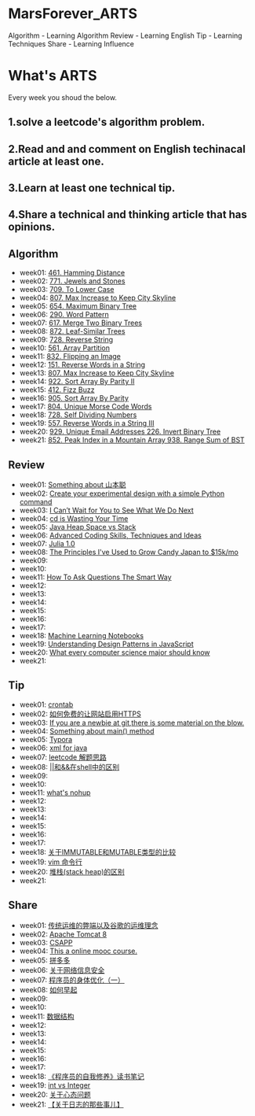 # MarsForever_ARTS

Algorithm  - Learning Algorithm
Review  - Learning English
Tip - Learning Techniques
Share - Learning Influence

# What's ARTS 

Every week you shoud the below.

## 1.solve a leetcode's algorithm problem.

## 2.Read and and comment on English techinacal article at least one.

## 3.Learn at least one technical tip.

## 4.Share a technical and thinking article that has opinions.

## Algorithm

+ week01: [461. Hamming Distance](https://github.com/MarsForever/MarsForever_ARTS/blob/master/2018-07-01-WEEK01.md#1algorithm)
+ week02: [771. Jewels and Stones](https://github.com/MarsForever/MarsForever_ARTS/blob/master/2018-07-08-WEEK02.md#1algorithm)
+ week03: [709. To Lower Case](https://github.com/MarsForever/MarsForever_ARTS/blob/master/2018-07-15-WEEK03.md#1algorithm)
+ week04: [807. Max Increase to Keep City Skyline](https://github.com/MarsForever/MarsForever_ARTS/blob/master/2018-07-22-WEEK04.md#1algorithm)
+ week05: [654. Maximum Binary Tree](https://github.com/MarsForever/MarsForever_ARTS/blob/master/2018-07-28-WEEK05.md#1algorithm)
+ week06: [290. Word Pattern](https://github.com/MarsForever/MarsForever_ARTS/blob/master/2018-08-04-WEEK06.md#1algorithm)
+ week07: [617. Merge Two Binary Trees](https://github.com/MarsForever/MarsForever_ARTS/blob/master/2018-08-10-WEEK07.md#1algorithm)
+ week08: [872. Leaf-Similar Trees](https://github.com/MarsForever/MarsForever_ARTS/blob/master/2018-08-17-WEEK08.md#1algorithm)
+ week09: [728. Reverse String](https://github.com/MarsForever/MarsForever_ARTS/blob/master/2018-08-24-WEEK09.md#1algorithm)
+ week10: [561. Array Partition](https://github.com/MarsForever/MarsForever_ARTS/blob/master/2018-08-31-WEEK10.md#1algorithm)
+ week11: [832. Flipping an Image](https://github.com/MarsForever/MarsForever_ARTS/blob/master/2018-09-07-WEEK11.md#1algorithm)
+ week12: [151. Reverse Words in a String](https://github.com/MarsForever/MarsForever_ARTS/blob/master/2018-09-14-WEEK12.md#1algorithm)
+ week13: [807. Max Increase to Keep City Skyline](https://github.com/MarsForever/MarsForever_ARTS/blob/master/2018-09-21-WEEK13.md)
+ week14: [922. Sort Array By Parity II](https://github.com/MarsForever/MarsForever_ARTS/blob/master/2018-09-28-WEEK14.md#1algorithm)
+ week15: [412. Fizz Buzz](https://github.com/MarsForever/MarsForever_ARTS/blob/master/2018-10-05-WEEK15.md#1algorithm)
+ week16: [905. Sort Array By Parity](https://github.com/MarsForever/MarsForever_ARTS/blob/master/2018-10-12-WEEK16.md#1algorithm)
+ week17: [804. Unique Morse Code Words](https://github.com/MarsForever/MarsForever_ARTS/blob/master/2018-10-19-WEEK17.md#1algorithm)
+ week18: [728. Self Dividing Numbers](https://github.com/MarsForever/MarsForever_ARTS/blob/master/2018-10-26-WEEK18.md#1algorithm)
+ week19: [557. Reverse Words in a String III](https://github.com/MarsForever/MarsForever_ARTS/blob/master/2018-11-02-WEEK19.md#1algorithm)
+ week20: [929. Unique Email Addresses 226. Invert Binary Tree](https://github.com/MarsForever/MarsForever_ARTS/blob/master/2018-11-09-WEEK20.md#1algorithm)
+ week21: [852. Peak Index in a Mountain Array 938. Range Sum of BST](https://github.com/MarsForever/MarsForever_ARTS/blob/master/2018-11-16-WEEK21.md#1algorithm)

## Review

+ week01: [Something about 山本聪](https://github.com/MarsForever/MarsForever_ARTS/blob/master/2018-07-01-WEEK01.md#2review)
+ week02: [Create your experimental design with a simple Python command](https://github.com/MarsForever/MarsForever_ARTS/blob/master/2018-07-08-WEEK02.md#2review)
+ week03: [I Can’t Wait for You to See What We Do Next](https://github.com/MarsForever/MarsForever_ARTS/blob/master/2018-07-15-WEEK03.md#2review)
+ week04: [cd is Wasting Your Time](https://github.com/MarsForever/MarsForever_ARTS/blob/master/2018-07-22-WEEK04.md#2review)
+ week05: [Java Heap Space vs Stack](https://github.com/MarsForever/MarsForever_ARTS/blob/master/2018-07-28-WEEK05.md#2review)
+ week06: [Advanced Coding Skills, Techniques and Ideas](https://github.com/MarsForever/MarsForever_ARTS/blob/master/2018-08-04-WEEK06.md#2review)
+ week07: [Julia 1.0](https://github.com/MarsForever/MarsForever_ARTS/blob/master/2018-08-10-WEEK07.md#2review)
+ week08: [The Principles I've Used to Grow Candy Japan to $15k/mo](https://github.com/MarsForever/MarsForever_ARTS/blob/master/2018-08-17-WEEK08.md#2review)
+ week09: []()
+ week10: []()
+ week11: [How To Ask Questions The Smart Way](https://github.com/MarsForever/MarsForever_ARTS/blob/master/2018-09-07-WEEK11.md#2review)
+ week12: []()
+ week13: []()
+ week14: []()
+ week15: []()
+ week16: []()
+ week17: []()
+ week18: [Machine Learning Notebooks](https://github.com/MarsForever/MarsForever_ARTS/blob/master/2018-10-26-WEEK18.md#2review)
+ week19: [Understanding Design Patterns in JavaScript](https://github.com/MarsForever/MarsForever_ARTS/blob/master/2018-11-02-WEEK19.md#2review)
+ week20: [What every computer science major should know](http://matt.might.net/articles/what-cs-majors-should-know/)
+ week21: []()

## Tip

+ week01: [crontab](https://github.com/MarsForever/MarsForever_ARTS/blob/master/2018-07-01-WEEK01.md#3tip)
+ week02: [如何免费的让网站启用HTTPS](https://github.com/MarsForever/MarsForever_ARTS/blob/master/2018-07-08-WEEK02.md#3tip)
+ week03: [If you are a newbie at git,there is some material on the blow.](https://github.com/MarsForever/MarsForever_ARTS/blob/master/2018-07-15-WEEK03.md#3tip)
+ week04: [Something about main() method](https://github.com/MarsForever/MarsForever_ARTS/blob/master/2018-07-22-WEEK04.md#3tip)
+ week05: [Typora](https://github.com/MarsForever/MarsForever_ARTS/blob/master/2018-07-28-WEEK05.md#3tip)
+ week06: [xml for java](https://github.com/MarsForever/MarsForever_ARTS/blob/master/2018-08-04-WEEK06.md#3tip)
+ week07: [leetcode 解题思路](https://github.com/MarsForever/MarsForever_ARTS/blob/master/2018-08-10-WEEK07.md#3tip)
+ week08: [||和&&在shell中的区别](https://github.com/MarsForever/MarsForever_ARTS/blob/master/2018-08-17-WEEK08.md#3tip)
+ week09: []()
+ week10: []()
+ week11: [what's nohup](https://github.com/MarsForever/MarsForever_ARTS/blob/master/2018-09-07-WEEK11.md#3tip)
+ week12: []()
+ week13: []()
+ week14: []()
+ week15: []()
+ week16: []()
+ week17: []()
+ week18: [关于IMMUTABLE和MUTABLE类型的比较](https://github.com/MarsForever/MarsForever_ARTS/blob/master/2018-10-26-WEEK18.md#3tip)
+ week19: [vim 命令行](https://github.com/MarsForever/MarsForever_ARTS/blob/master/2018-11-02-WEEK19.md#3tip)
+ week20: [堆栈(stack heap)的区别](https://github.com/MarsForever/MarsForever_ARTS/blob/master/2018-11-09-WEEK20.md#3tip)
+ week21: []()


## Share
+ week01: [传统运维的弊端以及谷歌的运维理念](https://github.com/MarsForever/MarsForever_ARTS/blob/master/2018-07-01-WEEK01.md#4share)
+ week02: [Apache Tomcat 8](https://github.com/MarsForever/MarsForever_ARTS/blob/master/2018-07-08-WEEK02.md#4share)
+ week03: [CSAPP](https://github.com/MarsForever/MarsForever_ARTS/blob/master/2018-07-15-WEEK03.md#4share)
+ week04: [This a online mooc course.](https://github.com/MarsForever/MarsForever_ARTS/blob/master/2018-07-22-WEEK04.md#4share)
+ week05: [拼多多](https://github.com/MarsForever/MarsForever_ARTS/blob/master/2018-07-28-WEEK05.md#4share)
+ week06: [关于网络信息安全](https://github.com/MarsForever/MarsForever_ARTS/blob/master/2018-08-04-WEEK06.md#4share)
+ week07: [程序员的身体优化（一）](https://github.com/MarsForever/MarsForever_ARTS/blob/master/2018-08-10-WEEK07.md#4share)
+ week08: [如何早起](https://github.com/MarsForever/MarsForever_ARTS/blob/master/2018-08-17-WEEK08.md#4share)
+ week09: []()
+ week10: []()
+ week11: [数据结构](https://github.com/MarsForever/MarsForever_ARTS/blob/master/2018-09-07-WEEK11.md#4share)
+ week12: []()
+ week13: []()
+ week14: []()
+ week15: []()
+ week16: []()
+ week17: []()
+ week18: [《程序员的自我修养》读书笔记](https://github.com/MarsForever/MarsForever_ARTS/blob/master/2018-10-26-WEEK18.md#4share)
+ week19: [int vs Integer](https://github.com/MarsForever/MarsForever_ARTS/blob/master/2018-11-02-WEEK19.md#4share)
+ week20: [关于心态问题](https://github.com/MarsForever/MarsForever_ARTS/blob/master/2018-11-09-WEEK20.md#4share)
+ week21: [【关于日志的那些事儿】](https://github.com/MarsForever/MarsForever_ARTS/blob/master/2018-11-16-WEEK21.md#4share)

